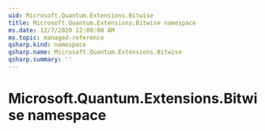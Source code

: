 ```yaml
---
uid: Microsoft.Quantum.Extensions.Bitwise
title: Microsoft.Quantum.Extensions.Bitwise namespace
ms.date: 12/7/2020 12:00:00 AM
ms.topic: managed-reference
qsharp.kind: namespace
qsharp.name: Microsoft.Quantum.Extensions.Bitwise
qsharp.summary: ''
---
```


# Microsoft.Quantum.Extensions.Bitwise namespace



